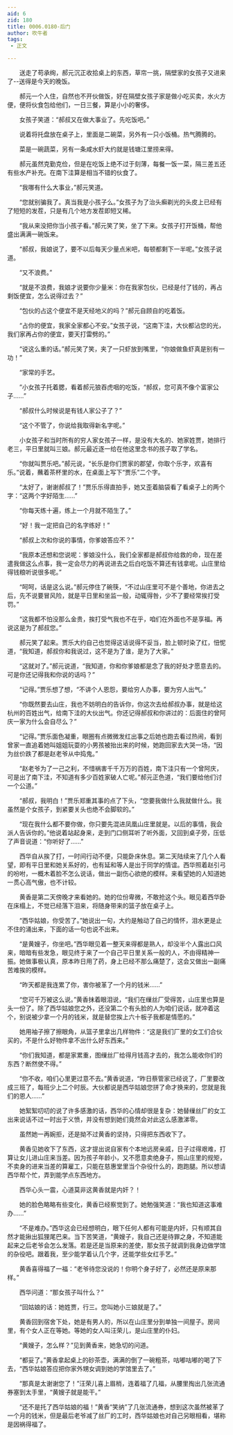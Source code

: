 ```yaml
---
aid: 6
zid: 180
title: 0006.0180-后门
author: 吹牛者
tags: 
 - 正文

---
```




　　送走了苟承绚，郝元沉正收拾桌上的东西，草帘一挑，隔壁家的女孩子又进来了--送得是今天的晚饭。

　　郝元一个人住，自然也不开伙做饭，好在隔壁女孩子家是做小吃买卖，水火方便，便将伙食包给他们，一日三餐，算是小小的奢侈。

　　女孩子笑道：“郝叔又在做大事业了。先吃饭吧。”

　　说着将托盘放在桌子上，里面是二碗菜，另外有一只小饭桶。热气腾腾的。

　　菜是一碗蔬菜，另有一条咸水虾大约就是钱塘江里捞来得。

　　郝元虽然克勤克俭，但是在吃饭上绝不过于刻薄，每餐一饭一菜，隔三差五还有些水产补充。在南下洼算是相当不错的伙食了。

　　“我哪有什么大事业，”郝元笑道。

　　“您就别骗我了。真当我是小孩子么。”女孩子为了治头癣剃光的头皮上已经有了短短的发茬，只是有几个地方发茬即短又稀。

　　“我从来没把你当小孩子看。”郝元笑了笑，坐了下来。女孩子打开饭桶，帮他盛出满满一碗饭来。

　　“郝叔，我娘说了，要不以后每天少量点米吧，每顿都剩下一半呢。”女孩子说道。

　　“又不浪费。”

　　“就是不浪费，我娘才说要你少量米：你在我家包伙，已经是付了钱的，再占剩饭便宜，怎么说得过去？”

　　“包伙的占这个便宜不是天经地义的吗？”郝元自顾自的吃着饭。

　　“占你的便宜，我家全家都心不安。”女孩子说，“这南下洼，大伙都沾您的光，我们家再占你的便宜，要天打雷劈的。”

　　“说这么重的话。”郝元笑了笑，夹了一只虾放到嘴里，“你娘做鱼虾真是别有一功！”

　　“家常的手艺。

　　”小女孩子托着腮，看着郝元狼吞虎咽的吃饭，“郝叔，您可真不像个富家公子……”

　　“郝叔什么时候说是有钱人家公子了？”

　　“这个不管了，你说给我取得新名字呢。”

　　小女孩子和当时所有的穷人家女孩子一样，是没有大名的、她家姓贾，她排行老三，平日里就叫三娘。郝元最近逐一给在他这里念书的孩子取了学名。

　　“你就叫贾乐吧。”郝元说，“长乐是你们贾家的郡望，你取个乐字，欢喜有乐。”说着，蘸着茶杯里的水，在桌面上写下“贾乐”二个字。

　　“太好了，谢谢郝叔了！”贾乐乐得直拍手，她又歪着脑袋看了看桌子上的两个字：“这两个字好陌生……”

　　“你每天练十遍，练上一个月就不陌生了。”

　　“好！我一定把自己的名字练好！”

　　“郝叔上次和你说的事情，你爹娘答应不？”

　　“我原本还想和您说呢：爹娘没什么，我们全家都是郝叔你给救的命，现在差遣我做这么点事，我一定会尽力的再说进去之后白吃饭不算还有钱拿呢。山庄里给得钱粮听说很多呢。”

　　“呵呵，话是这么说。”郝元停住了碗筷，“不过山庄里可不是个善地，你进去之后，先不说要冒风险，就是平日里和坐监一般，动辄得咎，少不了要经常挨打受罚。”

　　“这我都不怕没那么金贵，挨打受气我也不在乎，咱们在外面也不是享福。再说这是为了郝叔您。”

　　郝元笑了起来。贾乐大约自己也觉得这话说得不妥当，脸上顿时染了红，忸怩道，“我知道，郝叔你和我说过，这不是为了谁，是为了大家。”

　　“这就对了。”郝元说道，“我知道，你和你爹娘都是念了我的好处才愿意去的。可是你还记得我和你说的话吗？”

　　“记得。”贾乐想了想，“不讲个人恩怨，要给穷人办事，要为穷人出气。”

　　“你既然要去山庄，我也不妨明白的告诉你，你这次去给郝叔办事，就是给这杭州的百姓出气，给南下洼的大伙出气。你还记得郝叔和你讲过的：后面住的曾阿庆一家为什么会自尽么？”

　　“记得。”贾乐面色凝重，眼圈有点微微发红出事之后她也跑去看过热闹，看到曾家一直追着她叫姐姐玩耍的小男孩被抬出来的时候，她跑回家去大哭一场，“因为丝价跌了都是赵老爷从中捣鬼。”

　　“赵老爷为了一己之利，不惜祸害千千万万的百姓，南下洼只有一个曾阿庆，可是出了南下洼，不知道有多少百姓家破人亡呢。”郝元正色道，“我们要给他们讨一个公道。”

　　“郝叔，我明白！”贾乐郑重其事的点了下头，“您要我做什么我就做什么。我虽然是个女孩子，到紧要关头也绝不会脚软的。”

　　“现在我什么都不要你做，你只要先混进凤凰山庄里就是。以后的事情，我会派人告诉你的。”他说着站起身来，走到门口侧耳听了听外面，又回到桌子旁，压低了声音说道：“你听好了……”

　　西华自从挨了打，一时间行动不便，只能卧床休息。第二天陆续来了几个人看望，即有平日里和她关系好的，也有延和等人是出于同学的情谊。西华照着赵引弓的吩咐，一概木着脸不怎么说话，做出一副伤心欲绝的模样。来看望她的人知道她一贯心高气傲，也不计较。

　　黄香是第二天傍晚才来看她的。她的位份卑微，不敢抢这个头。眼见着西华卧在床榻上，不觉已经落下泪来，将随身带来的篮子放在桌子上。

　　“西华姑娘，你受苦了。”她说出一句，大约是触动了自己的情怀，泪水更是止不住的涌出来，下面的话一句也说不出来。

　　“是黄嫂子，你坐吧。”西华眼见着一整天来得都是熟人，却没半个人露出口风来，暗暗有些发急，眼见终于来了一个自己平日里关系一般的人，不由得精神一振。她做事极认真，原本昨日用了药，身上已经不那么痛楚了，这会又做出一副痛苦难挨的模样。

　　“昨天都是我连累了你，害你被革了一个月的钱米……”

　　“您可千万被这么说。”黄香抹着眼泪说，“我们在缫丝厂受得苦，山庄里也算是头一份了。除了西华姑娘您之外，还没第二个有头脸的人为咱们说话，就冲着这个，别说被少拿一个月的钱米，就是替您挨上六十板子我都是情愿的。”

　　她用袖子擦了擦眼角，从篮子里拿出几样物件：“这是我们厂里的女工们合伙买的，不是什么好物件拿不出什么好东西来。”

　　“你们我知道，都是家累重，图缫丝厂给得月钱高才去的，我怎么能收你们的东西？断然使不得。”

　　“你不收，咱们心里更过意不去。”黄香说道，“昨日蔡管家已经说了，厂里要改成三班了，每班少上二个时辰。大伙都说是西华姑娘您拼了命才换来的，您就是我们的恩人……”

　　她絮絮叨叨的说了许多感激的话，西华的心情却很是复杂：她替缫丝厂的女工出来说话不过一时出于义愤，并没有想到她们竟然会对此这么感激涕零。

　　虽然她一再婉拒，还是拗不过黄香的坚持，只得把东西收下了。

　　黄香见她收下了东西，这才提出说自家有个本地远房亲戚，日子过得艰难，打算让女儿进山庄来当差。因为孩子年龄小，又不愿意卖绝身子，照山庄里的规矩，不卖身的进来当差的算雇工，只能在慈惠堂里当个杂役什么的，跑跑腿。所以想请西华帮个忙，弄到能学点东西地方。

　　西华心头一震，心道莫非这黄香就是内奸？！

　　她的脸色略略有些变化，黄香已经察觉到了。她勉强笑道：“我也知道这事难办……”

　　“不是难办。”西华这会已经想明白，眼下任何人都有可能是内奸，只有顺其自然才能揪出狐狸尾巴来。当下苦笑道，“黄嫂子，我自己还是待罪之身，不知道能起来之后老爷会怎么发落。若是还是当原来的差使，那女孩子就调到我身边做学馆的杂役吧。跟着我，至少能学着认几个字，还能学些女红手艺。”

　　黄香喜得福了一福：“老爷待您没说的！你明个身子好了，必然还是原来那样。”

　　西华问道：“那女孩子叫什么？”

　　“回姑娘的话：她姓贾，行三。您叫她小三娘就是了。”

　　黄香回到宿舍下处，她是有男人的，所以在山庄里分到单独一间屋子。房间里，有个女人正在等她。等她的女人叫汪荣儿，是山庄里的仆妇。

　　“黄嫂子，怎么样？”见到黄香来，她急切的问道。

　　“都妥了。”黄香拿起桌上的砂茶壶，满满的倒了一碗粗茶，咕嘟咕嘟的喝了下去，“西华姑娘答应把你家外甥女调到她的学馆里去了。”

　　“那真是太谢谢您了！”汪荣儿喜上眉梢，连着福了几福，从腰里掏出几张流通券塞到太手里，“黄嫂子就是能干。”

　　“还不是托了西华姑娘的福！”黄香“笑纳”了几张流通券，想到这次虽然被革了一个月的钱米，但是最后老爷减了丝厂的工时，西华姑娘也对自己另眼相看，堪称是因祸得福了。


